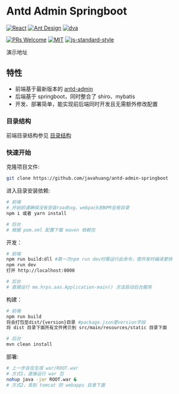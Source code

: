 # Antd Admin Springboot

[![React](https://img.shields.io/badge/react-^15.6.1-brightgreen.svg?style=flat-square)](https://github.com/facebook/react)
[![Ant Design](https://img.shields.io/badge/ant--design-^2.11.2-yellowgreen.svg?style=flat-square)](https://github.com/ant-design/ant-design)
[![dva](https://img.shields.io/badge/dva-^2.0.1-orange.svg?style=flat-square)](https://github.com/dvajs/dva)

[![PRs Welcome](https://img.shields.io/badge/PRs-welcome-brightgreen.svg?style=flat-square)](https://github.com/javahuang/antd-admin-springboot/pulls)
[![MIT](https://img.shields.io/dub/l/vibe-d.svg?style=flat-square)](http://opensource.org/licenses/MIT)
[![js-standard-style](https://img.shields.io/badge/code%20style-standard-brightgreen.svg)](http://standardjs.com)

演示地址 

## 特性

- 前端基于最新版本的 [antd-admin](https://github.com/zuiidea/antd-admin)
- 后端基于 springboot，同时整合了 shiro、mybatis
- 开发、部署简单，能实现前后端同时开发且无需额外修改配置


### 目录结构
前端目录结构参见 [目录结构](https://github.com/zuiidea/antd-admin#目录结构)


### 快速开始

克隆项目文件:

```bash
git clone https://github.com/javahuang/antd-admin-springboot
```

进入目录安装依赖:

```bash
# 前端
# 开始前请确保没有安装roadhog、webpack到NPM全局目录
npm i 或者 yarn install

# 后台
# 根据 pom.xml 配置下载 maven 依赖包
```

开发：

```bash
# 前端
npm run build:dll #第一次npm run dev时需运行此命令，使开发时编译更快
npm run dev
打开 http://localhost:8000

# 后台
# 直接运行 me.hrps.aas.Application-main() 方法启动后台服务
```

构建：

```bash
# 前端
npm run build
将会打包至dist/{version}目录 #package.json里version字段
将 dist 目录下面所有文件拷贝到 src/main/resources/static 目录下面

# 后台
mvn clean install
```

部署:

```bash
# 上一步会在生成 war/ROOT.war 
# 方式1，直接运行 war 包
nohup java -jar ROOT.war &
# 方式2，丢到 tomcat 的 webapps 目录下面
```


